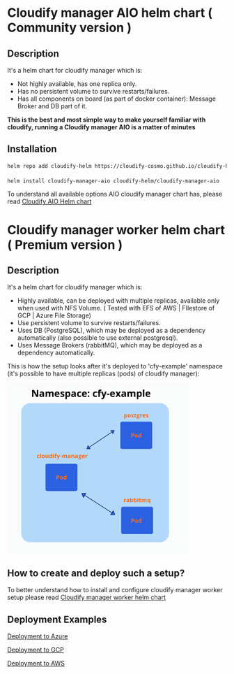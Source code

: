 # Cloudify manager AIO helm chart ( Community version )

## Description

It's a helm chart for cloudify manager which is:

- Not highly available, has one replica only.
- Has no persistent volume to survive restarts/failures.
- Has all components on board (as part of docker container): Message Broker and DB part of it.

**This is the best and most simple way to make yourself familiar with cloudify, running a Cloudify manager AIO is a matter of minutes**

## Installation

```bash
helm repo add cloudify-helm https://cloudify-cosmo.github.io/cloudify-helm

helm install cloudify-manager-aio cloudify-helm/cloudify-manager-aio
```

To understand all available options AIO cloudify manager chart has, please read [Cloudify AIO Helm chart](cloudify-manager-aio/README.md)

# Cloudify manager worker helm chart ( Premium version )

## Description

It's a helm chart for cloudify manager which is:

- Highly available, can be deployed with multiple replicas, available only when used with NFS Volume. ( Tested with EFS of AWS | FIlestore of GCP | Azure File Storage)
- Use persistent volume to survive restarts/failures.
- Uses DB (PostgreSQL), which may be deployed as a dependency automatically (also possible to use external postgresql).
- Uses Message Brokers (rabbitMQ), which may be deployed as a dependency automatically.

This is how the setup looks after it's deployed to 'cfy-example' namespace (it's possible to have multiple replicas (pods) of cloudify manager):

![cfy-manager](images/cfy-example.png)

## How to create and deploy such a setup?

To better understand how to install and configure cloudify manager worker setup please read [Cloudify manager worker helm chart](cloudify-manager-worker/README.md)

## Deployment Examples

[Deployment to Azure](examples/azure/README.md)

[Deployment to GCP](examples/gcp/README.md)

[Deployment to AWS](examples/gcp/README.md)
